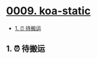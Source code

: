 # [0009. koa-static](https://github.com/Tdahuyou/nodejs/tree/main/0009.%20koa-static)

<!-- region:toc -->
- [1. ⏰ 待搬运](#1--待搬运)
<!-- endregion:toc -->

## 1. ⏰ 待搬运


